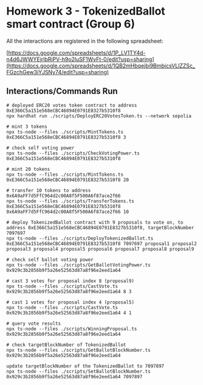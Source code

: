 # Homework 3 - TokenizedBallot smart contract (Group 6)

All the interactions are registered in the following spreadsheet:

[https://docs.google.com/spreadsheets/d/1P_LV1TY4d-n4d6JWWYEjrlbRiPV-h9o2luSF1WvFt-0/edit?usp=sharing](https://docs.google.com/spreadsheets/d/1QB2mHbqejbi9BmbjcsVLlZZSc_FGzchGew3iYJSNy74/edit?usp=sharing)


## Interactions/Commands Run

```
# deployed ERC20 votes token contract to address 0xE366C5a151e568eCBC46894E0791E8327b5310f8
npx hardhat run ./scripts/DeployERC20VotesToken.ts --network sepolia

# mint 3 tokens
npx ts-node --files ./scripts/MintTokens.ts 0xE366C5a151e568eCBC46894E0791E8327b5310f8 3 

# check self voting power
npx ts-node --files ./scripts/CheckVotingPower.ts 0xE366C5a151e568eCBC46894E0791E8327b5310f8

# mint 20 tokens
npx ts-node --files ./scripts/MintTokens.ts 0xE366C5a151e568eCBC46894E0791E8327b5310f8 20

# transfer 10 tokens to address 0x6A9aFF7d5FfC964d2c00A8f5F500A6f87ace2f66
npx ts-node --files ./scripts/TransferTokens.ts 0xE366C5a151e568eCBC46894E0791E8327b5310f8 0x6A9aFF7d5FfC964d2c00A8f5F500A6f87ace2f66 10

# deploy TokenizedBallot contract with 9 proposals to vote on, to address 0xE366C5a151e568eCBC46894E0791E8327b5310f8, targetBlockNumber 7097697
npx ts-node --files ./scripts/DeployTokenizedBallot.ts 0xE366C5a151e568eCBC46894E0791E8327b5310f8 7097697 proposal1 proposal2 proposal3 proposal4 proposal5 proposal6 proposal7 proposal8 proposal9

# check self ballot voting power
npx ts-node --files ./scripts/GetBallotVotingPower.ts 0x929c3b2856b9f5a26e52563d87a8f96e2eed1a64

# cast 3 votes for proposal index 8 (proposal9)
npx ts-node --files ./scripts/CastVote.ts 0x929c3b2856b9f5a26e52563d87a8f96e2eed1a64 8 3

# cast 1 votes for proposal index 4 (proposal5)
npx ts-node --files ./scripts/CastVote.ts 0x929c3b2856b9f5a26e52563d87a8f96e2eed1a64 4 1

# query vote results
npx ts-node --files ./scripts/WinningProposal.ts 0x929c3b2856b9f5a26e52563d87a8f96e2eed1a64

# check targetBlockNumber of TokenizedBallot
npx ts-node --files ./scripts/GetBallotBlockNumber.ts 0x929c3b2856b9f5a26e52563d87a8f96e2eed1a64

update targetBlockNumber of the TokenizedBallot to 7097897
npx ts-node --files ./scripts/SetBallotBlockNumber.ts 0x929c3b2856b9f5a26e52563d87a8f96e2eed1a64 7097897

```

